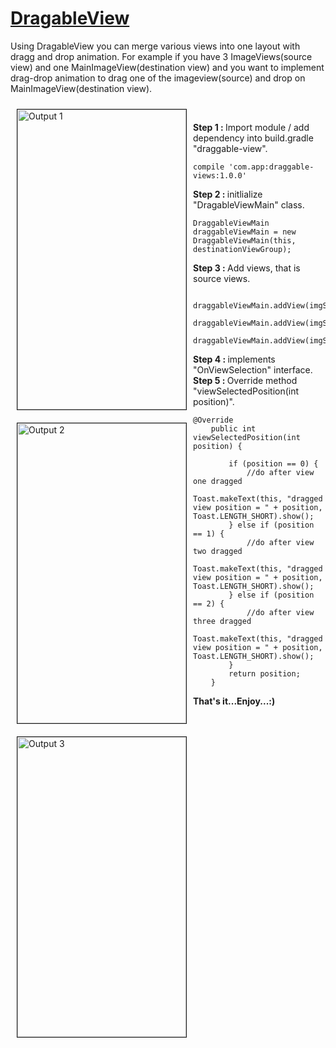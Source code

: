 <h1><a href="https://github.com/PratikSurela/DragableView">DragableView</a></h1>

<p>Using DragableView you can&nbsp;merge various views into one layout with dragg and drop animation. For example if you have 3 ImageViews(source view) and one MainImageView(destination view) and you want to implement drag-drop animation to drag one of the imageview(source) and drop on MainImageView(destination view).</p>

<p><img alt="Output 1" src="https://raw.githubusercontent.com/PratikSurela/DragableView/master/image1.jpg" style="border-style:solid; border-width:1px; float:left; height:480px; margin:10px; width:270px" />        <img alt="Output 2" src="https://raw.githubusercontent.com/PratikSurela/DragableView/master/image2.jpg" style="border-style:solid; border-width:1px; float:left; height:480px; margin:10px; width:270px" />       <img alt="Output 3" src="https://raw.githubusercontent.com/PratikSurela/DragableView/master/image3.jpg" style="border-style:solid; border-width:1px; float:left; height:480px; margin:10px; width:270px" /></p>

<p>&nbsp;</p>

<p><strong>Step 1 : </strong>Import module / add dependency into build.gradle &quot;draggable-view&quot;.</p>

<pre>
<code>compile &#39;com.app:draggable-views:1.0.0&#39;</code></pre>

<p><strong>Step 2 : </strong>initlialize &quot;DragableViewMain&quot; class.</p>

<pre>
<code>DraggableViewMain draggableViewMain = new DraggableViewMain(this, destinationViewGroup);</code></pre>

<p><strong>Step 3 : </strong>Add views, that is source views.</p>

<pre>
<code>        draggableViewMain.addView(imgSourceOne);
        draggableViewMain.addView(imgSourceTwo);
        draggableViewMain.addView(imgSourceThree);</code></pre>

<p><strong>Step 4 : </strong>implements &quot;OnViewSelection&quot; interface. <strong>Step 5 : </strong>Override method &quot;viewSelectedPosition(int position)&quot;.</p>

<pre>
<code>@Override
    public int viewSelectedPosition(int position) {

        if (position == 0) {
            //do after view one dragged
            Toast.makeText(this, &quot;dragged view position = &quot; + position, Toast.LENGTH_SHORT).show();
        } else if (position == 1) {
            //do after view two dragged
            Toast.makeText(this, &quot;dragged view position = &quot; + position, Toast.LENGTH_SHORT).show();
        } else if (position == 2) {
            //do after view three dragged
            Toast.makeText(this, &quot;dragged view position = &quot; + position, Toast.LENGTH_SHORT).show();
        }
        return position;
    }</code></pre>

<p><strong>That&#39;s it...Enjoy...:)</strong></p>
